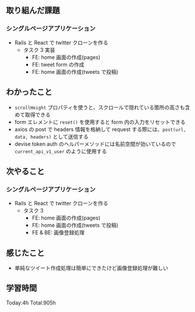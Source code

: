 ## 取り組んだ課題

### シングルページアプリケーション

- Rails と React で twitter クローンを作る
  - タスク 3 実装
    - FE: home 画面の作成(pages)
    - FE: tweet form の作成
    - FE: home 画面の作成(tweets で投稿)

## わかったこと

- `scrollHeight` プロパティを使うと、スクロールで隠れている箇所の高さも含めて取得できる
- form エレメントに `reset()` を使用すると form 内の入力をリセットできる
- axios の post で headers 情報を格納して request する際には、`post(url, data, headers)` として送信する
- devise token auth のヘルパーメソッドには名前空間が効いているので `current_api_v1_user` のように使用する

## 次やること

### シングルページアプリケーション

- Rails と React で twitter クローンを作る
  - タスク 3
    - FE: home 画面の作成(pages)
    - FE: home 画面の作成(tweets で投稿)
    - FE & BE: 画像登録処理

## 感じたこと

- 単純なツイート作成処理は簡単にできたけど画像登録処理が難しい

## 学習時間

Today:4h Total:905h
